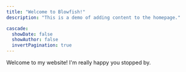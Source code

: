 ```yaml
---
title: "Welcome to Blowfish!"
description: "This is a demo of adding content to the homepage."

cascade:
  showDate: false
  showAuthor: false
  invertPagination: true
---
```


Welcome to my website! I'm really happy you stopped by.
